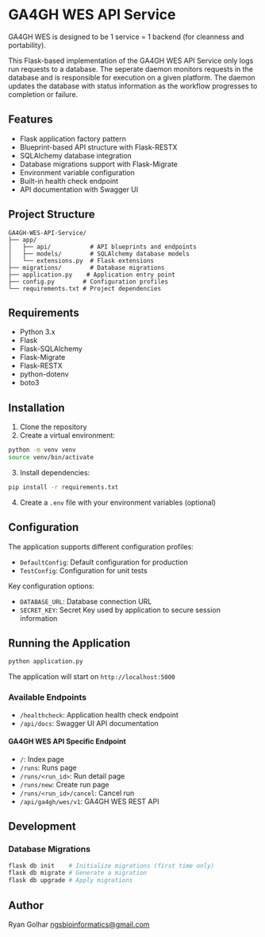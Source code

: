# GA4GH WES API Service

GA4GH WES is designed to be 1 service = 1 backend (for cleanness and portability).

This Flask-based implementation of the GA4GH WES API Service only logs run requests to a database.
The seperate daemon monitors requests in the database and is responsible for execution on a given platform.  The daemon updates the database with status information as the workflow progresses to completion or failure.

## Features

- Flask application factory pattern
- Blueprint-based API structure with Flask-RESTX
- SQLAlchemy database integration
- Database migrations support with Flask-Migrate
- Environment variable configuration
- Built-in health check endpoint
- API documentation with Swagger UI

## Project Structure

```
GA4GH-WES-API-Service/
├── app/
│   ├── api/           # API blueprints and endpoints
│   ├── models/        # SQLAlchemy database models
│   └── extensions.py  # Flask extensions
├── migrations/        # Database migrations
├── application.py    # Application entry point
├── config.py        # Configuration profiles
└── requirements.txt # Project dependencies
```

## Requirements

- Python 3.x
- Flask
- Flask-SQLAlchemy
- Flask-Migrate
- Flask-RESTX
- python-dotenv
- boto3

## Installation

1. Clone the repository
2. Create a virtual environment:
```bash
python -m venv venv
source venv/bin/activate
```

3. Install dependencies:
```bash
pip install -r requirements.txt
```

4. Create a `.env` file with your environment variables (optional)

## Configuration

The application supports different configuration profiles:

- `DefaultConfig`: Default configuration for production
- `TestConfig`: Configuration for unit tests

Key configuration options:
- `DATABASE_URL`: Database connection URL
- `SECRET_KEY`: Secret Key used by application to secure session information

## Running the Application

```bash
python application.py
```

The application will start on `http://localhost:5000`

### Available Endpoints

- `/healthcheck`: Application health check endpoint
- `/api/docs`: Swagger UI API documentation

#### GA4GH WES API Specific Endpoint

- `/`: Index page
- `/runs`: Runs page
- `/runs/<run_id>`: Run detail page
- `/runs/new`: Create run page
- `/runs/<run_id>/cancel`: Cancel run
- `/api/ga4gh/wes/v1`: GA4GH WES REST API

## Development

### Database Migrations

```bash
flask db init    # Initialize migrations (first time only)
flask db migrate # Generate a migration
flask db upgrade # Apply migrations
```

## Author

Ryan Golhar <ngsbioinformatics@gmail.com>
